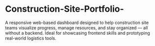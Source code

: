 # Construction-Site-Portfolio-
A responsive web-based dashboard designed to help construction site teams visualize progress, manage resources, and stay organized — all without a backend. Ideal for showcasing frontend skills and prototyping real-world logistics tools.
